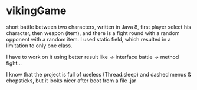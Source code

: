 # vikingGame
short battle between two characters,  written in Java 8, 
first player select his character, then weapon (item), 
and there is a fight round with a random opponent with a random item. 
I used static field, which resulted in a limitation to only one class.

I have to work on it using better result like -> interface battle -> method fight...

I know that the project is full of useless (Thread.sleep) and dashed menus & 
chopsticks, but it looks nicer after boot from a file .jar
